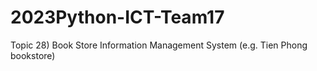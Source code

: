 # 2023Python-ICT-Team17
Topic 28) Book Store Information Management System (e.g. Tien Phong bookstore)

